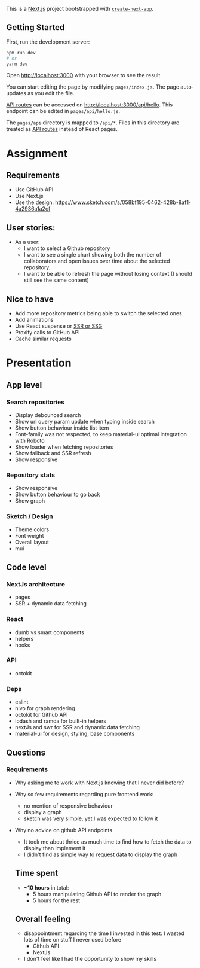 This is a [Next.js](https://nextjs.org/) project bootstrapped with [`create-next-app`](https://github.com/vercel/next.js/tree/canary/packages/create-next-app).

## Getting Started

First, run the development server:

```bash
npm run dev
# or
yarn dev
```

Open [http://localhost:3000](http://localhost:3000) with your browser to see the result.

You can start editing the page by modifying `pages/index.js`. The page auto-updates as you edit the file.

[API routes](https://nextjs.org/docs/api-routes/introduction) can be accessed on [http://localhost:3000/api/hello](http://localhost:3000/api/hello). This endpoint can be edited in `pages/api/hello.js`.

The `pages/api` directory is mapped to `/api/*`. Files in this directory are treated as [API routes](https://nextjs.org/docs/api-routes/introduction) instead of React pages.



# Assignment

## Requirements

- Use GitHub API
- Use Next.js
- Use the design: https://www.sketch.com/s/058bf195-0462-428b-8af1-4a2936a1a2cf

## User stories:

- As a user:
  - I want to select a Github repository  
  - I want to see a single chart showing both the number of collaborators and open issues over time about the selected repository.
  - I want to be able to refresh the page without losing context (I should still see the same content)
  
  
## Nice to have

- Add more repository metrics being able to switch the selected ones
- Add animations
- Use React suspense or [SSR or SSG](https://nextjs.org/docs/basic-features/typescript#static-generation-and-server-side-rendering)
- Proxify calls to GitHub API
- Cache similar requests

# Presentation

## App level

### Search repositories

- Display debounced search
- Show url query param update when typing inside search
- Show button behaviour inside list item
- Font-family was not respected, to keep material-ui optimal integration with Roboto
- Show loader when fetching repositories
- Show fallback and SSR refresh
- Show responsive

### Repository stats

- Show responsive
- Show button behaviour to go back
- Show graph

### Sketch / Design

- Theme colors
- Font weight
- Overall layout
- mui

## Code level

### NextJs architecture

- pages
- SSR + dynamic data fetching

### React

- dumb vs smart components
- helpers
- hooks

### API

- octokit

### Deps

- eslint
- nivo for graph rendering
- octokit for Github API
- lodash and ramda for built-in helpers
- nextJs and swr for SSR and dynamic data fetching
- material-ui for design, styling, base components

## Questions

### Requirements

- Why asking me to work with Next.js knowing that I never did before?
- Why so few requirements regarding pure frontend work:
  - no mention of responsive behaviour
  - display a graph
  - sketch was very simple, yet I was expected to follow it
- Why no advice on github API endpoints
  - It took me about thrice as much time to find how to fetch the data to display than implement it
  - I didn't find as simple way to request data to display the graph


  ## Time spent

  - **~10 hours** in total:
    - 5 hours manipulating Github API to render the graph
    - 5 hours for the rest

  ## Overall feeling

  - disappointment regarding the time I invested in this test: I wasted lots of time on stuff I never used before
    - Github API
    - NextJs
  - I don't feel like I had the opportunity to show my skills